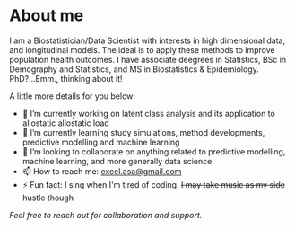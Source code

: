 # About me

I am a Biostatistician/Data Scientist with interests in high dimensional data, and longitudinal models. The ideal is to apply these methods to improve population health outcomes. 
I have associate deegrees in Statistics, BSc in Demography and Statistics, and MS in Biostatistics & Epidemiology. PhD?...Emm., thinking about it! 

A little more details for you below:

- 🔭 I’m currently working on latent class analysis and its application to allostatic allostatic load
- 🌱 I’m currently learning study simulations, method developments, predictive modelling and machine learning
- 👯 I’m looking to collaborate on anything related to predictive modelling, machine learning, and more generally data science
- 📫 How to reach me: excel.asa@gmail.com
- ⚡ Fun fact: I sing when I'm tired of coding. ~~I may take music as my side hustle though~~

*Feel free to reach out for collaboration and support.*

